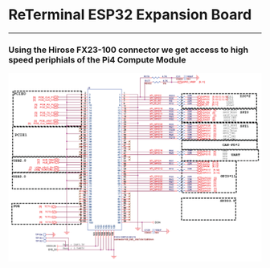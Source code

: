 # ReTerminal ESP32 Expansion Board


---
### Using the Hirose FX23-100 connector we get access to high speed periphials of the Pi4 Compute Module
![Alt text](assets/Expansion_Schematic.png)